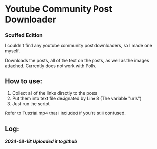 # Youtube Community Post Downloader
### Scuffed Edition

I couldn't find any youtube community post downloaders, so I made one myself.

Downloads the posts, all of the text on the posts, as well as the images attached.
Currently does not work with Polls.


## How to use:
1. Collect all of the links directly to the posts
2. Put them into text file designated by Line 8 (The variable "urls")
3. Just run the script


Refer to Tutorial.mp4 that I included if you're still confused.

## Log:
##### 2024-08-18: Uploaded it to github
